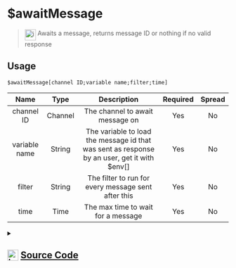 # $awaitMessage
> <img align="top" src="https://upload.wikimedia.org/wikipedia/commons/thumb/e/e4/Infobox_info_icon.svg/160px-Infobox_info_icon.svg.png?20150409153300" alt="image" width="25" height="auto"> Awaits a message, returns message ID or nothing if no valid response
## Usage
```
$awaitMessage[channel ID;variable name;filter;time]
```
| Name | Type | Description | Required | Spread
| :---: | :---: | :---: | :---: | :---: |
channel ID | Channel | The channel to await message on | Yes | No
variable name | String | The variable to load the message id that was sent as response by an user, get it with $env[<variable>] | Yes | No
filter | String | The filter to run for every message sent after this | Yes | No
time | Time | The max time to wait for a message | Yes | No
<details>
<summary>
    
## <img align="top" src="https://cdn4.iconfinder.com/data/icons/iconsimple-logotypes/512/github-512.png" alt="image" width="25" height="auto">  [Source Code](https://github.com/tryforge/ForgeScript-V2/blob/main/src/native/awaitMessage.ts)
    
</summary>
    
```ts
import { BaseChannel, TextBasedChannel } from "discord.js";
import { ArgType, IExtendedCompiledFunctionConditionField, NativeFunction, Return } from "../structures";
import { noop } from "lodash";
import isTrue from "../functions/isTrue";

export default new NativeFunction({
    name: "$awaitMessage",
    version: "1.0.7",
    description: "Awaits a message, returns message ID or nothing if no valid response",
    unwrap: false,
    brackets: true,
    args: [
        {
            name: "channel ID",
            description: "The channel to await message on",
            rest: false,
            required: true,
            type: ArgType.Channel,
            check: (i: BaseChannel) => i.isTextBased()
        },
        {
            name: "variable name",
            description: "The variable to load the message id that was sent as response by an user, get it with $env[<variable>]",
            rest: false,
            required: true,
            type: ArgType.String
        },
        {
            name: "filter",
            description: "The filter to run for every message sent after this",
            rest: false,
            required: true,
            condition: true,
            type: ArgType.String
        },
        {
            name: "time",
            rest: false,
            required: true,
            type: ArgType.Time,
            description: "The max time to wait for a message"
        }
    ],
    async execute(ctx): Promise<Return> {
        const filter = this.data.fields![2] as IExtendedCompiledFunctionConditionField
        const { args, return: rt } = await this["resolveMultipleArgs"](ctx, 0, 1, 3)
        if (!this["isValidReturnType"](rt)) return rt
        const [ channel, varName, time ] = args
        const msg = await (channel as TextBasedChannel).awaitMessages({
            errors: [ "time" ],
            max: 1,
            time,
            filter: async (m) => {
                ctx.setEnvironmentKey(varName, m.id)
                const res = await this["resolveCondition"](ctx, filter)
                if (res.return || res.success) {
                    return isTrue(res)
                } else return false
            }
        }).catch(noop)

        return this.success(msg?.first()?.id)
    },
})
```
    
</details>